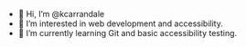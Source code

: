 - 👋 Hi, I’m @kcarrandale
- 👀 I’m interested in web development and accessibility.
- 🌱 I’m currently learning Git and basic accessibility testing.


<!---
- 💞️ I’m looking to collaborate on ...
- 📫 How to reach me ...
kcarrandale/kcarrandale is a ✨ special ✨ repository because its `README.md` (this file) appears on your GitHub profile.
You can click the Preview link to take a look at your changes.
--->
